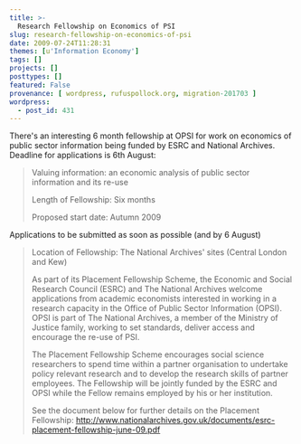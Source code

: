 ```yaml
---
title: >-
  Research Fellowship on Economics of PSI
slug: research-fellowship-on-economics-of-psi
date: 2009-07-24T11:28:31
themes: [u'Information Economy']
tags: []
projects: []
posttypes: []
featured: False
provenance: [ wordpress, rufuspollock.org, migration-201703 ]
wordpress:
  - post_id: 431
---
```


There's an interesting 6 month fellowship at OPSI for work on economics of public sector information being funded by ESRC and National Archives. Deadline for applications is 6th August:

> Valuing information: an economic analysis of public sector information and its re-use
>
> Length of Fellowship: Six months
>
> Proposed start date: Autumn 2009
> 
Applications to be submitted as soon as possible (and by 6 August)
>
> Location of Fellowship: The National Archives' sites (Central London and
Kew)
>
> As part of its Placement Fellowship Scheme, the Economic and Social Research Council (ESRC) and The National Archives welcome applications from academic economists interested in working in a research capacity in the Office of Public Sector Information (OPSI). OPSI is part of The National Archives, a member of the Ministry of Justice family, working to set standards, deliver access and encourage the re-use of PSI.
>
> The Placement Fellowship Scheme encourages social science researchers to spend time within a partner organisation to undertake policy relevant research and to develop the research skills of partner employees. The Fellowship will be jointly funded by the ESRC and OPSI while the Fellow remains employed by his or her institution.
>
> See the document below for further details on the Placement Fellowship: <http://www.nationalarchives.gov.uk/documents/esrc-placement-fellowship-june-09.pdf>

